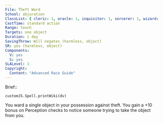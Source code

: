 ```yaml
---
File: Theft Ward
School: abjuration
ClassList: { cleric: 1, oracle: 1, inquisitor: 1, sorcerer: 1, wizard: 1, witch: 1, mesmerist: 1 }
CastTime: standard action
Range: touch
Targets: one object
Duration: 1 day
SavingThrow: Will negates (harmless, object)
SR: yes (harmless, object)
Components:
  V: yes
  S: yes
SLALevel: 1
Copyright:
  Content: "Advanced Race Guide"
---
```

Brief:: 

```dataviewjs
customJS.Spell.printWiki(dv)
```

You ward a single object in your possession against theft. You gain a +10 bonus on Perception checks to notice someone trying to take the object from you.
